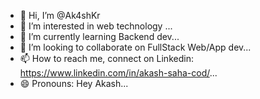 - 👋 Hi, I’m @Ak4shKr
- 👀 I’m interested in web technology ...
- 🌱 I’m currently learning Backend dev...
- 💞️ I’m looking to collaborate on FullStack Web/App dev...
- 📫 How to reach me, connect on Linkedin: https://www.linkedin.com/in/akash-saha-cod/...
- 😄 Pronouns: Hey Akash...


<!---
Ak4shKr/Ak4shKr is a ✨ special ✨ repository because its `README.md` (this file) appears on your GitHub profile.
You can click the Preview link to take a look at your changes.
--->
